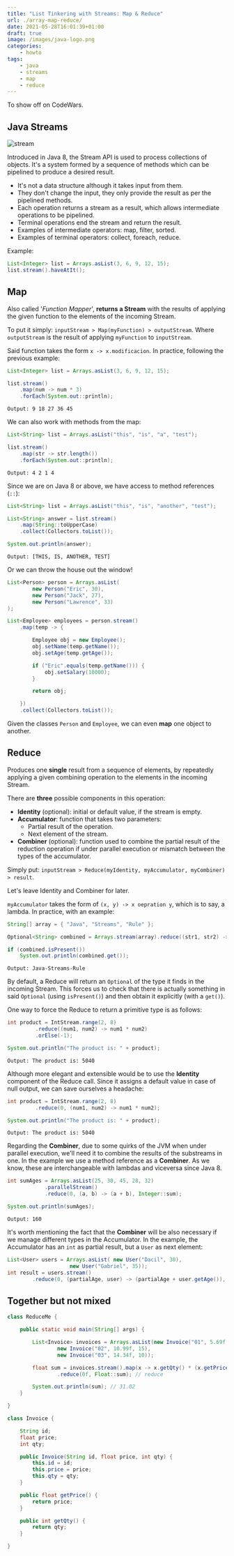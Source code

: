```yaml
---
title: "List Tinkering with Streams: Map & Reduce"
url: ./array-map-reduce/
date: 2021-05-28T16:01:39+01:00
draft: true
image: /images/java-logo.png
categories:
    - howto
tags:
    - java
    - streams
    - map
    - reduce
---
```


To show off on CodeWars.

<!--more-->

## Java Streams

![stream](../../../images/stream.gif)

Introduced in Java 8, the Stream API is used to process collections of objects.
It's a system formed by a sequence of methods which can be pipelined to produce a desired result.

-   It's not a data structure although it takes input from them.
-   They don't change the input, they only provide the result as per the pipelined methods.
-   Each operation returns a stream as a result, which allows intermediate operations to be pipelined.
-   Terminal operations end the stream and return the result.
-   Examples of intermediate operators: map, filter, sorted.
-   Examples of terminal operators: collect, foreach, reduce.

Example:

```Java
List<Integer> list = Arrays.asList(3, 6, 9, 12, 15);
list.stream().haveAtIt();
```

## Map

Also called '_Function Mapper_', **returns a Stream** with the results of applying the given function to the elements of the incoming Stream.

To put it simply: `inputStream > Map(myFunction) > outputStream`.
Where `outputStream` is the result of applying `myFunction` to `inputStream`.

Said function takes the form `x -> x.modificacion`.
In practice, following the previous example:

```Java
List<Integer> list = Arrays.asList(3, 6, 9, 12, 15);

list.stream()
	.map(num -> num * 3)
	.forEach(System.out::println);
```

`Output: 9 18 27 36 45`

We can also work with methods from the map:

```Java
List<String> list = Arrays.asList("this", "is", "a", "test");

list.stream()
	.map(str -> str.length())
	.forEach(System.out::println);
```

`Output: 4 2 1 4`

Since we are on Java 8 or above, we have access to method references (`::`):

```Java
List<String> list = Arrays.asList("this", "is", "another", "test");

List<String> answer = list.stream()
	.map(String::toUpperCase)
	.collect(Collectors.toList());

System.out.println(answer);
```

`Output: [THIS, IS, ANOTHER, TEST]`

Or we can throw the house out the window!

```Java
List<Person> person = Arrays.asList(
		new Person("Eric", 30),
		new Person("Jack", 27),
		new Person("Lawrence", 33)
);

List<Employee> employees = person.stream()
	.map(temp -> {

		Employee obj = new Employee();
		obj.setName(temp.getName());
		obj.setAge(temp.getAge());

		if ("Eric".equals(temp.getName())) {
			obj.setSalary(10000);
		}

		return obj;

	})
	.collect(Collectors.toList());

```

Given the classes `Person` and `Employee`, we can even **map** one object to another.

## Reduce

Produces one **single** result from a sequence of elements, by repeatedly applying a given combining operation to the elements in the incoming Stream.

There are **three** possible components in this operation:

-   **Identity** (optional): initial or default value, if the stream is empty.
-   **Accumulator**: function that takes two parameters:
    -   Partial result of the operation.
    -   Next element of the stream.
-   **Combiner** (optional): function used to combine the partial result of the reduction operation if under parallel execution or mismatch between the types of the accumulator.

Simply put: `inputStream > Reduce(myIdentity, myAccumulator, myCombiner) > result`.

Let's leave Identity and Combiner for later.

`myAccumulator` takes the form of `(x, y) -> x oepration y`, which is to say, a lambda.
In practice, with an example:

```Java
String[] array = { "Java", "Streams", "Rule" };

Optional<String> combined = Arrays.stream(array).reduce((str1, str2) -> str1 + "-" + str2);

if (combined.isPresent())
	System.out.println(combined.get());
```

`Output: Java-Streams-Rule`

By default, a Reduce will return an `Optional` of the type it finds in the incoming Stream.
This forces us to check that there is actually something in said `Optional` (using `isPresent()`) and then obtain it explicitly (with a `get()`).

One way to force the Reduce to return a primitive type is as follows:

```Java
int product = IntStream.range(2, 8)
		 .reduce((num1, num2) -> num1 * num2)
		 .orElse(-1);

System.out.println("The product is: " + product);
```

`Output: The product is: 5040`

Although more elegant and extensible would be to use the **Identity** component of the Reduce call.
Since it assigns a default value in case of null output, we can save ourselves a headache:

```Java
int product = IntStream.range(2, 8)
		 .reduce(0, (num1, num2) -> num1 * num2);

System.out.println("The product is: " + product);
```

`Output: The product is: 5040`

Regarding the **Combiner**, due to some quirks of the JVM when under parallel execution, we'll need it to combine the results of the substreams in one.
In the example we use a method reference as a **Combiner**. As we know, these are interchangeable with lambdas and viceversa since Java 8.

```Java
int sumAges = Arrays.asList(25, 30, 45, 28, 32)
			.parallelStream()
			.reduce(0, (a, b) -> (a + b), Integer::sum);

System.out.println(sumAges);
```

`Output: 160`

It's worth mentioning the fact that the **Combiner** will be also necessary if we manage different types in the Accumulator.
In the example, the Accumulator has an `int` as partial result, but a `User` as next element:

```Java
List<User> users = Arrays.asList( new User("Dacil", 30),
					new User("Gabriel", 35));
int result = users.stream()
		.reduce(0, (partialAge, user) -> (partialAge + user.getAge()), Integer::sum);
```

## Together but not mixed

```Java
class ReduceMe {

    public static void main(String[] args) {

    	List<Invoice> invoices = Arrays.asList(new Invoice("01", 5.69f, 2),
    			new Invoice("02", 10.99f, 15),
    			new Invoice("03", 14.34f, 10));

    	float sum = invoices.stream().map(x -> x.getQty() * (x.getPrice())) // map
    			.reduce(0f, Float::sum); // reduce

    	System.out.println(sum); // 31.02
    }

}

class Invoice {

    String id;
    float price;
    int qty;

    public Invoice(String id, float price, int qty) {
    	this.id = id;
    	this.price = price;
    	this.qty = qty;
    }

    public float getPrice() {
    	return price;
    }

    public int getQty() {
    	return qty;
    }

}
```
